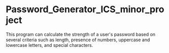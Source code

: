 # Password_Generator_ICS_minor_project
This program can calculate the strength of a user's password based on several criteria such as length, presence of numbers, uppercase and lowercase letters, and special characters.
